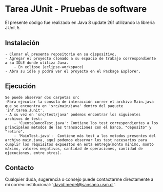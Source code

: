 # Tarea JUnit - Pruebas de software

El presente código fue realizado en Java 8 update 261 utilizando la libreria JUnit 5.

## Instalación
	- Clonar el presente repositorio en su dispositivo.
	- Agregar el proyecto clonado a su espacio de trabajo correspondiente a su IDLE donde utiliza Java.
		- En eclipse (eclipse-workspace)
	- Abra su idle y podrá ver el proyecto en el Package Explorer.

## Ejecución
	Se puede observar dos carpetas src
	-Para ejecutar la consola de interacción correr el archivo Main.java que se encuentra en 'src/main/java' dentro del paquete 'inf.tarea.Junit'.
	- A su vez en 'src/test/java' podemos encontrar los siguientes archivos de test:
		- 'CuentaBancoTest.java': Contiene los test correspondientes a los principales metodos de las transacciones con el banco, "deposito" y "retiro".
		- 'MainTest.java':  Contiene más test a los metodos presentes del archivo main.java, aquí podemos observar los test necesarios para cumplir los requisitos expuestos en esta entrega(monto minimo, monto máximo, valores negativos, cantidad de operaciones, cantidad de ejecuciones, entre otros).
## Contacto

Cualquier duda, sugerencia o consejo puede contactarme directamente a mi correo institucional: 'david.medel@sansano.usm.cl'.

